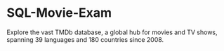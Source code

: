 # SQL-Movie-Exam
Explore the vast TMDb database, a global hub for movies and TV shows, spanning 39 languages and 180 countries since 2008.

